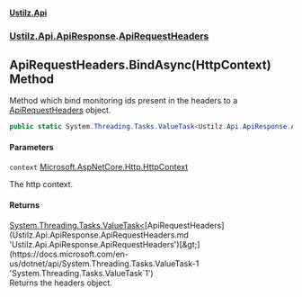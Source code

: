 #### [Ustilz.Api](index.md 'index')
### [Ustilz.Api.ApiResponse](Ustilz.Api.ApiResponse.md 'Ustilz.Api.ApiResponse').[ApiRequestHeaders](Ustilz.Api.ApiResponse.ApiRequestHeaders.md 'Ustilz.Api.ApiResponse.ApiRequestHeaders')

## ApiRequestHeaders.BindAsync(HttpContext) Method

Method which bind monitoring ids present in the headers to a [ApiRequestHeaders](Ustilz.Api.ApiResponse.ApiRequestHeaders.md 'Ustilz.Api.ApiResponse.ApiRequestHeaders') object.

```csharp
public static System.Threading.Tasks.ValueTask<Ustilz.Api.ApiResponse.ApiRequestHeaders> BindAsync(Microsoft.AspNetCore.Http.HttpContext context);
```
#### Parameters

<a name='Ustilz.Api.ApiResponse.ApiRequestHeaders.BindAsync(Microsoft.AspNetCore.Http.HttpContext).context'></a>

`context` [Microsoft.AspNetCore.Http.HttpContext](https://docs.microsoft.com/en-us/dotnet/api/Microsoft.AspNetCore.Http.HttpContext 'Microsoft.AspNetCore.Http.HttpContext')

The http context.

#### Returns
[System.Threading.Tasks.ValueTask&lt;](https://docs.microsoft.com/en-us/dotnet/api/System.Threading.Tasks.ValueTask-1 'System.Threading.Tasks.ValueTask`1')[ApiRequestHeaders](Ustilz.Api.ApiResponse.ApiRequestHeaders.md 'Ustilz.Api.ApiResponse.ApiRequestHeaders')[&gt;](https://docs.microsoft.com/en-us/dotnet/api/System.Threading.Tasks.ValueTask-1 'System.Threading.Tasks.ValueTask`1')  
Returns the headers object.